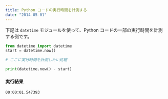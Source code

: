 ```yaml
---
title: Python コードの実行時間を計測する
date: "2014-05-01"
---
```



下記は `datetime` モジュールを使って、Python コードの一部の実行時間を計測する例です。

```python
from datetime import datetime
start = datetime.now()

# ここに実行時間を計測したい処理

print(datetime.now() - start)
```

#### 実行結果

```
00:00:01.547393
```

